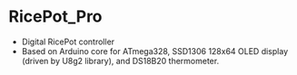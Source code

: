 # RicePot_Pro
* Digital RicePot controller
* Based on Arduino core for ATmega328, SSD1306 128x64 OLED display (driven by U8g2 library), and DS18B20 thermometer.
